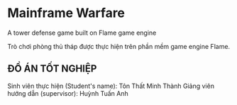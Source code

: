# Mainframe Warfare

A tower defense game built on Flame game engine

Trò chơi phòng thủ tháp được thực hiện trên phần mềm game engine Flame.

## ĐỒ ÁN TỐT NGHIỆP

Sinh viên thực hiện (Student's name): Tôn Thất Minh Thành
Giảng viên hướng dẫn (supervisor): Huỳnh Tuấn Anh
